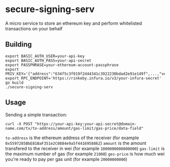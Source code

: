 # secure-signing-serv

A micro service to store an ethereum key and perform whitelisted transactions on your behalf

## Building

    export BASIC_AUTH_USER=your-api-key
    export BASIC_AUTH_PASS=your-api-secret
    export PASSPHRASE=your-ethereum-account-passphrase
    export PRIV_KEY='{"address":"634f5c3f019f2d44341c3922230bdad2e91e1d9f",...,"version":3}'
    export RPC_ENDPOINT='https://rinkeby.infura.io/v3/your-infura-secret'
    go build
    ./secure-signing-serv

## Usage

Sending a simple transaction:

    curl -X POST "https://your-api-key:your-api-secret@domain-name.com/tx/to-address/amount/gas-limit/gas-price/data-field"

`to-address` is the ethereum address of the receiver (for example `0x5597285BbE81BaF351e2C0884e9a5f4416958862`)
`amount` is the amount transfered to the receiver in wei (for example `1000000000000000`)
`gas-limit` is the maximum number of gas (for example `21000`)
`ges-price` is how much wei you're ready to pay per gas unit (for example `20000000000`)
